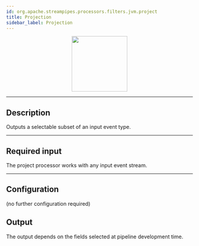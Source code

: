 ```yaml
---
id: org.apache.streampipes.processors.filters.jvm.project
title: Projection
sidebar_label: Projection
---
```


<!--
  ~ Licensed to the Apache Software Foundation (ASF) under one or more
  ~ contributor license agreements.  See the NOTICE file distributed with
  ~ this work for additional information regarding copyright ownership.
  ~ The ASF licenses this file to You under the Apache License, Version 2.0
  ~ (the "License"); you may not use this file except in compliance with
  ~ the License.  You may obtain a copy of the License at
  ~
  ~    http://www.apache.org/licenses/LICENSE-2.0
  ~
  ~ Unless required by applicable law or agreed to in writing, software
  ~ distributed under the License is distributed on an "AS IS" BASIS,
  ~ WITHOUT WARRANTIES OR CONDITIONS OF ANY KIND, either express or implied.
  ~ See the License for the specific language governing permissions and
  ~ limitations under the License.
  ~
  -->



<p align="center"> 
    <img src="/img/pipeline-elements/org.apache.streampipes.processors.filters.jvm.project/icon.png" width="150px;" class="pe-image-documentation"/>
</p>

***

## Description
Outputs a selectable subset of an input event type.

***

## Required input
The project processor works with any input event stream.

***

## Configuration

(no further configuration required)

## Output
The output depends on the fields selected at pipeline development time.